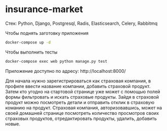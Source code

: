 # insurance-market

Стек:
Python,
Django,
Postgresql,
Radis,
Elasticsearch,
Celery,
Rabbitmq

Чтобы поднять заготовку приложения 
```sh
docker-compose up -d
```
Чтобы выполнить тесты
```sh
docker-compose exec web python manage.py test
```
Приложение доступно по адресу:
http://localhost:8000/

Для начала нужно зарегистрироваться как страховая компания, в профиле ввести название компании,
добавить страховой продукт.
Затем кто угодно на стартовой странице уже может с помощью полей формы фильтровать и искать страховые продукты.
Зайдя в страховой продукт можно посмотреть детали и отправить отклик в страховую команию на продукт.
Страховая компания, авторизовавшись, может на своей домашней странице посмотреть количество просмотров 
своих страховых продуктов, отредактировать продукты, удалить, добавить новые.


